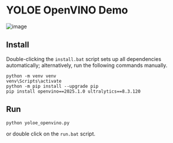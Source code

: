 # YOLOE OpenVINO Demo

![image](https://github.com/user-attachments/assets/8fcd323c-6a72-47aa-accd-26ed311b9b77)

## Install 
Double-clicking the `install.bat` script sets up all dependencies automatically; alternatively, run the following commands manually.

```
python -m venv venv
venv\Scripts\activate
python -m pip install --upgrade pip
pip install openvino==2025.1.0 ultralytics==8.3.120
```

## Run
```
python yoloe_openvino.py
```
or double click on the `run.bat` script.
